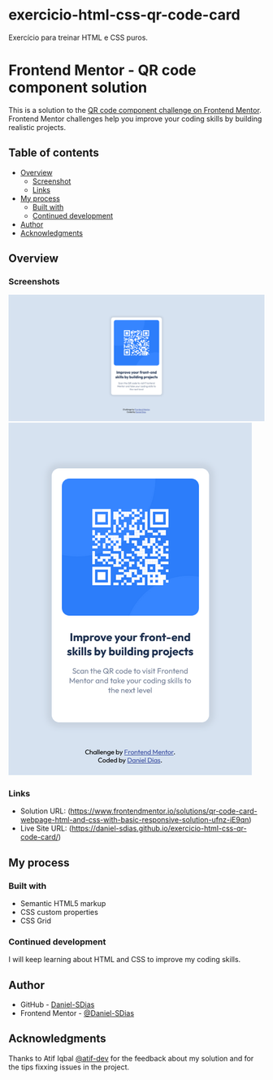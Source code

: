 # exercicio-html-css-qr-code-card
Exercício para treinar HTML e CSS puros.


# Frontend Mentor - QR code component solution

This is a solution to the [QR code component challenge on Frontend Mentor](https://www.frontendmentor.io/challenges/qr-code-component-iux_sIO_H). Frontend Mentor challenges help you improve your coding skills by building realistic projects. 

## Table of contents

- [Overview](#overview)
  - [Screenshot](#screenshot)
  - [Links](#links)
- [My process](#my-process)
  - [Built with](#built-with)
  - [Continued development](#continued-development)
- [Author](#author)
- [Acknowledgments](#acknowledgments)


## Overview

### Screenshots

![](/images/Screenshot%202023-01-31%20at%2015-15-07%20Frontend%20Mentor%20QR%20code%20component.png)
![](/images/Screenshot%202023-01-31%20at%2015-16-22%20Frontend%20Mentor%20QR%20code%20component.png)


### Links

- Solution URL: (https://www.frontendmentor.io/solutions/qr-code-card-webpage-html-and-css-with-basic-responsive-solution-ufnz-iE9qn)
- Live Site URL: (https://daniel-sdias.github.io/exercicio-html-css-qr-code-card/)


## My process

### Built with

- Semantic HTML5 markup
- CSS custom properties
- CSS Grid


### Continued development

I will keep learning about HTML and CSS to improve my coding skills.


## Author

- GitHub - [Daniel-SDias](https://github.com/Daniel-SDias)
- Frontend Mentor - [@Daniel-SDias](https://www.frontendmentor.io/profile/Daniel-SDias)


## Acknowledgments

Thanks to Atif Iqbal [@atif-dev](https://www.frontendmentor.io/profile/atif-dev) for the feedback about my solution and for the tips fixxing issues in the project.
